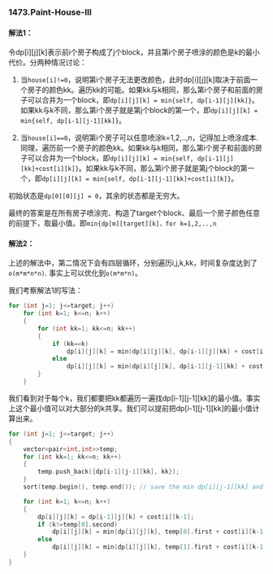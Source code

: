 ### 1473.Paint-House-III

#### 解法1：
令dp[i][j][k]表示前i个房子构成了j个block，并且第i个房子喷涂的颜色是k的最小代价。分两种情况讨论：

1. 当```house[i]!=0```，说明第i个房子无法更改颜色，此时dp[i][j][k]取决于前面一个房子的颜色kk。遍历kk的可能。如果kk与k相同，那么第i个房子和前面的房子可以合并为一个block，即```dp[i][j][k] = min{self, dp[i-1][j][kk]}```。如果kk与k不同，那么第i个房子就是第j个block的第一个，即```dp[i][j][k] = min{self, dp[i-1][j-1][kk]}```。

2. 当```house[i]==0```，说明第i个房子可以任意喷涂k=1,2,..,n，记得加上喷涂成本. 同理，遍历前一个房子的颜色kk。如果kk与k相同，那么第i个房子和前面的房子可以合并为一个block，即```dp[i][j][k] = min{self, dp[i-1][j][kk]+cost[i][k]}```。如果kk与k不同，那么第i个房子就是第j个block的第一个，即```dp[i][j][k] = min{self, dp[i-1][j-1][kk]+cost[i][k]}```。

初始状态是```dp[0][0][j] = 0```，其余的状态都是无穷大。

最终的答案是在所有房子喷涂完、构造了target个block、最后一个房子颜色任意的前提下，取最小值。即```min{dp[m][target][k]，for k=1,2,..,n```

#### 解法2：
上述的解法中，第二情况下会有四层循环，分别遍历i,j,k,kk，时间复杂度达到了```o(m*m*n*n)```. 事实上可以优化到```o(m*m*n)```。

我们考察解法1的写法：
```cpp
for (int j=1; j<=target; j++)
    for (int k=1; k<=n; k++)
    {
        for (int kk=1; kk<=n; kk++)
        {
            if (kk==k)
                dp[i][j][k] = min(dp[i][j][k], dp[i-1][j][kk] + cost[i][k-1]);
            else
                dp[i][j][k] = min(dp[i][j][k], dp[i-1][j-1][kk] + cost[i][k-1]);
        }
    }    
```
我们看到对于每个k，我们都要把kk都遍历一遍找dp[i-1][j-1][kk]的最小值。事实上这个最小值可以对大部分的k共享。我们可以提前把dp[i-1][j-1][kk]的最小值计算出来。
```cpp
for (int j=1; j<=target; j++)
{
    vector<pair<int,int>>temp;
    for (int kk=1; kk<=n; kk++)
    {
        temp.push_back({dp[i-1][j-1][kk], kk});
    }
    sort(temp.begin(), temp.end()); // save the min dp[i][j-1][kk] and the second min

    for (int k=1; k<=n; k++)
    {
        dp[i][j][k] = dp[i-1][j][k] + cost[i][k-1];
        if (k!=temp[0].second)
            dp[i][j][k] = min(dp[i][j][k], temp[0].first + cost[i][k-1]);
        else
            dp[i][j][k] = min(dp[i][j][k], temp[1].first + cost[i][k-1]);
    }                    
}
```                
